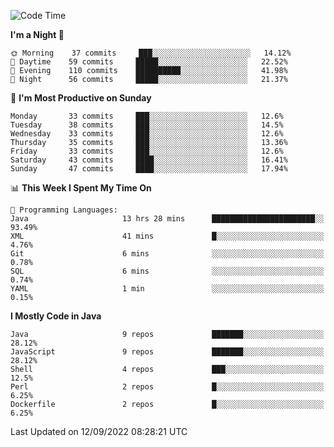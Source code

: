 <!--START_SECTION:waka-->
![Code Time](http://img.shields.io/badge/Code%20Time-1%2C151%20hrs%207%20mins-blue)

**I'm a Night 🦉** 

```text
🌞 Morning    37 commits     ███░░░░░░░░░░░░░░░░░░░░░░   14.12% 
🌆 Daytime    59 commits     █████░░░░░░░░░░░░░░░░░░░░   22.52% 
🌃 Evening    110 commits    ██████████░░░░░░░░░░░░░░░   41.98% 
🌙 Night      56 commits     █████░░░░░░░░░░░░░░░░░░░░   21.37%

```
📅 **I'm Most Productive on Sunday** 

```text
Monday       33 commits     ███░░░░░░░░░░░░░░░░░░░░░░   12.6% 
Tuesday      38 commits     ███░░░░░░░░░░░░░░░░░░░░░░   14.5% 
Wednesday    33 commits     ███░░░░░░░░░░░░░░░░░░░░░░   12.6% 
Thursday     35 commits     ███░░░░░░░░░░░░░░░░░░░░░░   13.36% 
Friday       33 commits     ███░░░░░░░░░░░░░░░░░░░░░░   12.6% 
Saturday     43 commits     ████░░░░░░░░░░░░░░░░░░░░░   16.41% 
Sunday       47 commits     ████░░░░░░░░░░░░░░░░░░░░░   17.94%

```


📊 **This Week I Spent My Time On** 

```text
💬 Programming Languages: 
Java                     13 hrs 28 mins      ███████████████████████░░   93.49% 
XML                      41 mins             █░░░░░░░░░░░░░░░░░░░░░░░░   4.76% 
Git                      6 mins              ░░░░░░░░░░░░░░░░░░░░░░░░░   0.78% 
SQL                      6 mins              ░░░░░░░░░░░░░░░░░░░░░░░░░   0.74% 
YAML                     1 min               ░░░░░░░░░░░░░░░░░░░░░░░░░   0.15%

```

**I Mostly Code in Java** 

```text
Java                     9 repos             ███████░░░░░░░░░░░░░░░░░░   28.12% 
JavaScript               9 repos             ███████░░░░░░░░░░░░░░░░░░   28.12% 
Shell                    4 repos             ███░░░░░░░░░░░░░░░░░░░░░░   12.5% 
Perl                     2 repos             █░░░░░░░░░░░░░░░░░░░░░░░░   6.25% 
Dockerfile               2 repos             █░░░░░░░░░░░░░░░░░░░░░░░░   6.25%

```



 Last Updated on 12/09/2022 08:28:21 UTC
<!--END_SECTION:waka-->

